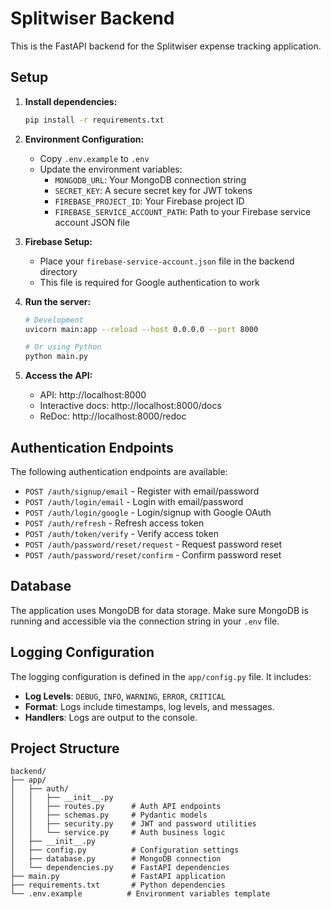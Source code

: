 # Splitwiser Backend

This is the FastAPI backend for the Splitwiser expense tracking application.

## Setup

1. **Install dependencies:**
   ```bash
   pip install -r requirements.txt
   ```

2. **Environment Configuration:**
   - Copy `.env.example` to `.env`
   - Update the environment variables:
     - `MONGODB_URL`: Your MongoDB connection string
     - `SECRET_KEY`: A secure secret key for JWT tokens
     - `FIREBASE_PROJECT_ID`: Your Firebase project ID
     - `FIREBASE_SERVICE_ACCOUNT_PATH`: Path to your Firebase service account JSON file

3. **Firebase Setup:**
   - Place your `firebase-service-account.json` file in the backend directory
   - This file is required for Google authentication to work

4. **Run the server:**
   ```bash
   # Development
   uvicorn main:app --reload --host 0.0.0.0 --port 8000
   
   # Or using Python
   python main.py
   ```

5. **Access the API:**
   - API: http://localhost:8000
   - Interactive docs: http://localhost:8000/docs
   - ReDoc: http://localhost:8000/redoc

## Authentication Endpoints

The following authentication endpoints are available:

- `POST /auth/signup/email` - Register with email/password
- `POST /auth/login/email` - Login with email/password  
- `POST /auth/login/google` - Login/signup with Google OAuth
- `POST /auth/refresh` - Refresh access token
- `POST /auth/token/verify` - Verify access token
- `POST /auth/password/reset/request` - Request password reset
- `POST /auth/password/reset/confirm` - Confirm password reset

## Database

The application uses MongoDB for data storage. Make sure MongoDB is running and accessible via the connection string in your `.env` file.

## Logging Configuration
The logging configuration is defined in the `app/config.py` file. It includes:
- **Log Levels**: `DEBUG`, `INFO`, `WARNING`, `ERROR`, `CRITICAL`
- **Format**: Logs include timestamps, log levels, and messages.
- **Handlers**: Logs are output to the console.

## Project Structure

```
backend/
├── app/
│   ├── auth/
│   │   ├── __init__.py
│   │   ├── routes.py      # Auth API endpoints
│   │   ├── schemas.py     # Pydantic models
│   │   ├── security.py    # JWT and password utilities
│   │   └── service.py     # Auth business logic
│   ├── __init__.py
│   ├── config.py          # Configuration settings
│   ├── database.py        # MongoDB connection
│   └── dependencies.py    # FastAPI dependencies
├── main.py                # FastAPI application
├── requirements.txt       # Python dependencies
└── .env.example          # Environment variables template
```
